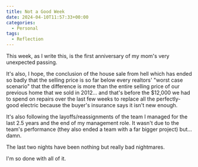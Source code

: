 ```yaml
---
title: Not a Good Week
date: 2024-04-10T11:57:33+00:00
categories:
  - Personal
tags:
  - Reflection
---
```


This week, as I write this, is the first anniversary of my mom's very unexpected passing.

It's also, I hope, the conclusion of the house sale from hell which has ended so badly that the selling price is so far below every realtors' "worst case scenario" that the difference is more than the entire selling price of our previous home that we sold in 2012... and that's before the $12,000 we had to spend on repairs over the last few weeks to replace all the perfectly-good electric because the buyer's insurance says it isn't new enough.

It's also following the layoffs/reassignments of the team I managed for the last 2.5 years and the end of my management role. It wasn't due to the team's performance (they also ended a team with a far bigger project) but... damn.

The last two nights have been nothing but really bad nightmares.

I'm so done with all of it.